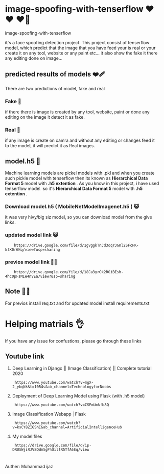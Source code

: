 # image-spoofing-with-tenserflow :heart: :heart: :heart_on_fire:	
image-spoofing-with-tenserflow

it's a face spoofing detection project. This project consist of tenserflow model, which predict that the image that you have feed your is real or your create it on any tool, website or any paint etc... it also show the fake it there any editing done on image...

## predicted results of models :mending_heart:
There are two predictions of model, fake and real <br>
### Fake :eyes:
if there there is image is created by any tool, website, paint or done any editing on the image it detect it as fake.

### Real :100:
if any image is create on camra and without any editing or changes feed it to the model, it will predict it as Real images.

## model.h5 :ghost:
Machine learning models are pickel models with .pkl and when you create such pickle model with tenserflow then its known as <strong> Hierarchical Data Format 5 </strong> model with <strong> .h5 extention </strong> . As you know in this project, i have used tenserflow model. so it's <strong> Hierarchical Data Format 5 </strong> model with <strong> .h5 extention </strong> . <br>

### Download model.h5 ( MobileNetModelImagenet.h5 )  :smiley_cat:	
it was very hivy/big siz model, so you can download model from the give links.

### updated model link  :smiley_cat:	

        https://drive.google.com/file/d/1gvggkTnJd3oqrJGKl2SFcHK-kfX0r6Kq/view?usp=sharing
   

### previos model link  :man_beard:
    
        https://drive.google.com/file/d/18Ca3yrOk2ROiBEsh-4hc0pFsMIe4nVEa/view?usp=sharing
    
    
## Note  :curly_haired_man:
For previos install req.txt and for updated model install requirements.txt

# Helping matrials  :ok_hand:
If you have any issue for confustions, please go through these links

## Youtube link
1) Deep Learning in Django || (Image Classification) || Complete tutorial 2020
    
        https://www.youtube.com/watch?v=mgX-2_ybqNk&t=1054s&ab_channel=TechnologyforNoobs
    
2) Deployment of Deep Learning Model using Flask (with .h5 model)

        https://www.youtube.com/watch?v=CSEmUmkfb8Q


3) Image Classification Webapp | Flask

        https://www.youtube.com/watch?v=ksCYBZIGShI&ab_channel=ArtificialIntelligenceHub
        
4) My model files

        https://drive.google.com/file/d/1p-DRUSWjiRJV8QdmSgPhOillR5TfA6Eq/view
        
        
# 
Auther: Muhammad ijaz
        

        
        
        
        
        
